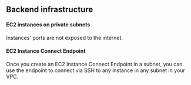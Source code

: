 ## Backend infrastructure

#### EC2 instances on private subnets
Instances' ports are not exposed to the internet.

#### EC2 Instance Connect Endpoint

Once you create an EC2 Instance Connect Endpoint in a subnet, you can use the endpoint to connect via SSH to any instance in any subnet in your VPC. 
